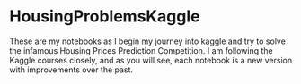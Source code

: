 # HousingProblemsKaggle
These are my notebooks as I begin my journey into kaggle and try to solve the infamous Housing Prices Prediction Competition. I am following the Kaggle courses closely, and as you will see, each notebook is a new version with improvements over the past.
